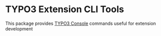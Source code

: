 # TYPO3 Extension CLI Tools

This package provides [TYPO3 Console](https://github.com/TYPO3-Console/TYPO3-Console) commands useful for extension development